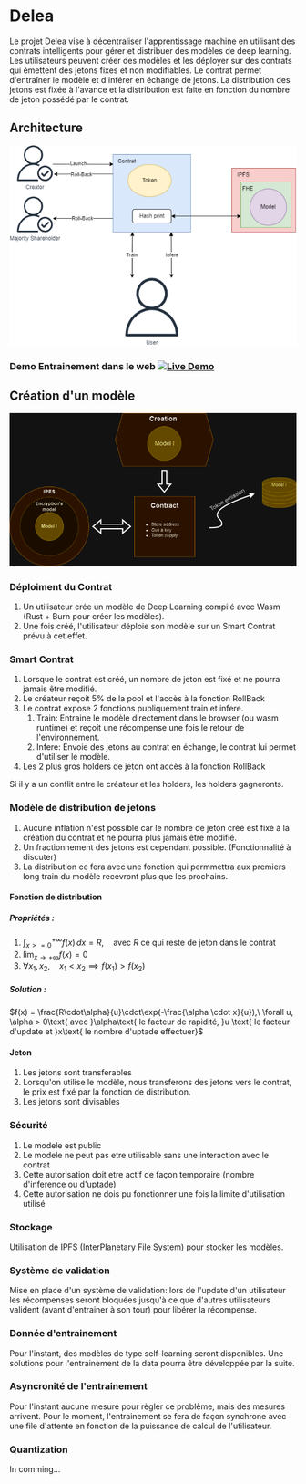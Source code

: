 # Delea

Le projet Delea vise à décentraliser l'apprentissage machine en utilisant des contrats intelligents pour gérer et distribuer des modèles de deep learning. Les utilisateurs peuvent créer des modèles et les déployer sur des contrats qui émettent des jetons fixes et non modifiables. Le contrat permet d'entraîner le modèle et d'inférer en échange de jetons. La distribution des jetons est fixée à l'avance et la distribution est faite en fonction du nombre de jeton possédé par le contrat.

## Architecture

![Architecture de Delea](Archi_globale.png)

### Demo Entrainement dans le web [![Live Demo](https://img.shields.io/badge/live-demo-brightgreen)](https://mathiskrvl.github.io/Burn-Train-web/)

## Création d'un modèle

![Création d'un modèle via le contrat](Model_creation.png)

### Déploiment du Contrat

1. Un utilisateur crée un modèle de Deep Learning compilé avec Wasm (Rust + Burn pour créer les modèles).
2. Une fois créé, l'utilisateur déploie son modèle sur un Smart Contrat prévu à cet effet.

### Smart Contrat

1. Lorsque le contrat est créé, un nombre de jeton est fixé et ne pourra jamais être modifié.
2. Le créateur reçoit 5% de la pool et l'accès à la fonction RollBack
3. Le contrat expose 2 fonctions publiquement train et infere.
    1. Train: Entraine le modèle directement dans le browser (ou wasm runtime) et reçoit une récompense une fois le retour de l'environnement.
    2. Infere: Envoie des jetons au contrat en échange, le contrat lui permet d'utiliser le modèle.
4. Les 2 plus gros holders de jeton ont accès à la fonction RollBack

Si il y a un conflit entre le créateur et les holders, les holders gagneronts.

### Modèle de distribution de jetons

1. Aucune inflation n'est possible car le nombre de jeton créé est fixé à la création du contrat et ne pourra plus jamais être modifié.
2. Un fractionnement des jetons est cependant possible. (Fonctionnalité à discuter)
3. La distribution ce fera avec une fonction qui permmettra aux premiers long train du modèle recevront plus que les prochains.

#### Fonction de distribution

##### Propriétés :

1. $\int_{x>=0}^{+\infty} f(x) \, dx = R,\quad\text{avec } R \text{ ce qui reste de jeton dans le contrat }$
2. $\lim_{x \to +\infty} f(x) = 0$
3. $\forall x_1, x_2,\quad x_1 < x_2 \implies f(x_1) > f(x_2)$

##### Solution :

$f(x) = \frac{R\cdot\alpha\}{u}\cdot\exp(-\frac{\alpha \cdot x}{u}),\ \forall u, \alpha > 0\text{ avec }\alpha\text{ le facteur de rapidité, }u \text{ le facteur d'update et }x\text{ le nombre d'uptade effectuer}$

#### Jeton

1. Les jetons sont transferables
2. Lorsqu'on utilise le modèle, nous transferons des jetons vers le contrat, le prix est fixé par la fonction de distribution. 
3. Les jetons sont divisables

### Sécurité

1. Le modele est public
2. Le modele ne peut pas etre utilisable sans une interaction avec le contrat
3. Cette autorisation doit etre actif de façon temporaire (nombre d'inference ou d'uptade)
4. Cette autorisation ne dois pu fonctionner une fois la limite d'utilisation utilisé

### Stockage

Utilisation de IPFS (InterPlanetary File System) pour stocker les modèles.

### Système de validation

Mise en place d'un système de validation: lors de l'update d'un utilisateur les récompenses seront bloquées jusqu'à ce que d'autres utilisateurs valident (avant d'entrainer à son tour) pour libérer la récompense.

### Donnée d'entrainement

Pour l'instant, des modèles de type self-learning seront disponibles.
Une solutions pour l'entrainement de la data pourra être développée par la suite.

### Asyncronité de l'entrainement

Pour l'instant aucune mesure pour règler ce problème, mais des mesures arrivent.
Pour le moment, l'entrainement se fera de façon synchrone avec une file d'attente en fonction de la puissance de calcul de l'utilisateur.

### Quantization

In comming...
